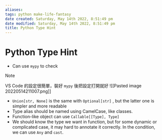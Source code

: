 ```yaml
---
aliases: 
tags: python make-life-fantasy 
date created: Saturday, May 14th 2022, 8:51:49 pm
date modified: Saturday, May 14th 2022, 8:51:49 pm
title: Python Type Hint
---
```


# Python Type Hint

- Can use `mypy` to check

> [!Note]
> VS Code 的設定很簡單，裝好 `mypy` 後把設定打開就好
> ![[Pasted image 20220514211007.png]]

- `Union[str, None]` is the same with `Optional[str]` , but the latter one is simpler and more readable
- Type alias should be named using CamelCase, like classes.
- Function-like object can use `Callable[[Type], Type]`
- We should know the type we want in function, but for some dynamic or complicated case, it may hard to annotate it correctly. In the condition, we can use `Any` and `cast`.